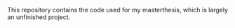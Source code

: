 This repository contains the code used for my masterthesis, which is largely an unfinished project.
